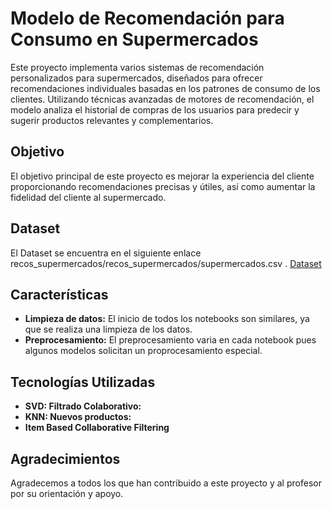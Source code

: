 # Modelo de Recomendación para Consumo en Supermercados

Este proyecto implementa varios sistemas de recomendación personalizados para supermercados, diseñados para ofrecer recomendaciones individuales basadas en los patrones de consumo de los clientes. Utilizando técnicas avanzadas de motores de recomendación, el modelo analiza el historial de compras de los usuarios para predecir y sugerir productos relevantes y complementarios.

## Objetivo

El objetivo principal de este proyecto es mejorar la experiencia del cliente proporcionando recomendaciones precisas y útiles, así como aumentar la fidelidad del cliente al supermercado.

## Dataset

El Dataset se encuentra en el siguiente enlace recos_supermercados/recos_supermercados/supermercados.csv .
[Dataset](https://drive.google.com/file/d/1A6PymninKBCK2c1Y_C4m2cc9yal6VUgI/view?usp=sharing)

## Características

- **Limpieza de datos:** El inicio de todos los notebooks son similares, ya que se realiza una limpieza de los datos.
- **Preprocesamiento:** El preprocesamiento  varia en cada notebook pues algunos modelos solicitan un proprocesamiento especial.

## Tecnologías Utilizadas

- **SVD: Filtrado Colaborativo:**
- **KNN: Nuevos productos:**
- **Item Based Collaborative Filtering**

## Agradecimientos

Agradecemos a todos los que han contribuido a este proyecto y al profesor por su orientación y apoyo.
